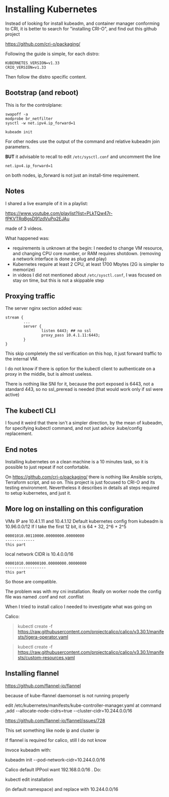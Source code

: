 # Installing Kubernetes

Instead of looking for install kubeadm, and container manager conforming to CRI, it is better to search for "installing CRI-O", and find out this github project

https://github.com/cri-o/packaging/

Following the guide is simple, for each distro:

~~~
KUBERNETES_VERSION=v1.33
CRIO_VERSION=v1.33
~~~

Then follow the distro specific content.

## Bootstrap (and reboot)

This is for the controlplane:

~~~
swapoff -a
modprobe br_netfilter
sysctl -w net.ipv4.ip_forward=1

kubeadm init
~~~

For other nodes use the output of the command and relative kubeadm join parameters.

**BUT** it advisable to recall to edit `/etc/sysctl.conf` and uncomment the line

~~~
net.ipv4.ip_forward=1
~~~

on both nodes, ip_forward is not just an install-time requirement.

## Notes

I shared a live example of it in a playlist:

https://www.youtube.com/playlist?list=PLkTQw47r-fPKVTRqBgsD91zdVuPq2EJAu

made of 3 videos.

What happened was:
- requirements is unknown at the begin: I needed to change VM resource, and changing CPU core number, or RAM requires shotdown. (removing a network interface is done as plug and play)
- Kubernetes require at least 2 CPU, at least 1700 Mbytes (2G is simpler to memorize)
- in videos I did not mentioned about `/etc/sysctl.conf`, I was focused on stay on time, but this is not a skippable step


## Proxying traffic

The server nginx section added was:


```
stream {
        ...
        server {
                listen 6443; ## no ssl
                proxy_pass 10.4.1.11:6443;
        }
}
```

This skip completely the ssl verification on this hop, it just forward traffic to the internal VM.

I do not know if there is option for the kubectl client to authenticate on a proxy in the middle, but is almost useless.

There is nothing like SNI for it, because the port exposed is 6443, not a standard 443, so no ssl_preread is needed (that would work only if ssl were active)

## The kubectl CLI

I found it weird that there isn't a simpler direction, by the mean of kubeadm, for specifying kubectl command, and not just advice .kube/config replacement.

## End notes

Installing kubernetes on a clean machine is a 10 minutes task, so it is possible to just repeat if not confortable.

On https://github.com/cri-o/packaging/ there is nothing like Ansible scripts, Terraform script, and so on. This project is just focused to CRI-O and its testing environment. Nevertheless it describes in details all steps required to setup kubernetes, and just it.

## More log on installing on this configuration

VMs IP are 10.4.1.11 and 10.4.1.12
Default kubernetes config from kubeadm is 10.96.0.0/12
If I take the first 12 bit, it is 64 + 32, 2^6 + 2^5

~~~
00001010.00110000.00000000.00000000
-------------
this part
~~~

local network CIDR is 10.4.0.0/16

~~~
00001010.000000100.00000000.00000000
------------------
this part
~~~

So those are compatible.

The problem was with my cni installation. Really on worker node the config file was named .conf and not .conflist

When I tried to install calico I needed to investigate what was going on

Calico:

> kubectl create -f https://raw.githubusercontent.com/projectcalico/calico/v3.30.1/manifests/tigera-operator.yaml

> kubectl create -f https://raw.githubusercontent.com/projectcalico/calico/v3.30.1/manifests/custom-resources.yaml


## Installing flannel

https://github.com/flannel-io/flannel

because of kube-flannel daemonset is not running properly

edit /etc/kubernetes/manifests/kube-controller-manager.yaml
at command ,add
--allocate-node-cidrs=true
--cluster-cidr=10.244.0.0/16

https://github.com/flannel-io/flannel/issues/728

This set something like node ip and cluster ip

If flannel is required for calico, still I do not know


Invoce kubeadm with:

kubeadm init --pod-network-cidr=10.244.0.0/16


Calico default IPPool want 192.168.0.0/16 . Do:

kubectl edit installation

(in default namespace) and replace with 10.244.0.0/16

